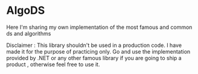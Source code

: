 # AlgoDS
Here I'm sharing my own implementation of the most famous and common ds and algorithms

Disclaimer : This library shouldn't be used in a production code. I have made it for the purpose of practicing only. 
Go and use the implementation provided by .NET or any other famous library if you are going to ship a product , otherwise feel free to use it. 
